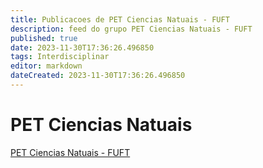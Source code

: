```yaml
---
title: Publicacoes de PET Ciencias Natuais - FUFT
description: feed do grupo PET Ciencias Natuais - FUFT
published: true
date: 2023-11-30T17:36:26.496850
tags: Interdisciplinar
editor: markdown
dateCreated: 2023-11-30T17:36:26.496850
---
```


# PET Ciencias Natuais
[PET Ciencias Natuais - FUFT](/grupo/125PETCienciasNatuaisFUFT.md)